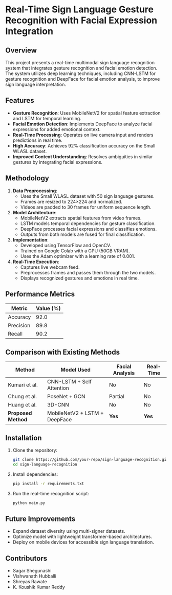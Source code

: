 # Real-Time Sign Language Gesture Recognition with Facial Expression Integration

## Overview
This project presents a real-time multimodal sign language recognition system that integrates gesture recognition and facial emotion detection. The system utilizes deep learning techniques, including CNN-LSTM for gesture recognition and DeepFace for facial emotion analysis, to improve sign language interpretation.

## Features
- **Gesture Recognition**: Uses MobileNetV2 for spatial feature extraction and LSTM for temporal learning.
- **Facial Emotion Detection**: Implements DeepFace to analyze facial expressions for added emotional context.
- **Real-Time Processing**: Operates on live camera input and renders predictions in real time.
- **High Accuracy**: Achieves 92% classification accuracy on the Small WLASL dataset.
- **Improved Context Understanding**: Resolves ambiguities in similar gestures by integrating facial expressions.

## Methodology
1. **Data Preprocessing**:
   - Uses the Small WLASL dataset with 50 sign language gestures.
   - Frames are resized to 224×224 and normalized.
   - Videos are padded to 30 frames for uniform sequence length.
2. **Model Architecture**:
   - MobileNetV2 extracts spatial features from video frames.
   - LSTM models temporal dependencies for gesture classification.
   - DeepFace processes facial expressions and classifies emotions.
   - Outputs from both models are fused for final classification.
3. **Implementation**:
   - Developed using TensorFlow and OpenCV.
   - Trained on Google Colab with a GPU (50GB VRAM).
   - Uses the Adam optimizer with a learning rate of 0.001.
4. **Real-Time Execution**:
   - Captures live webcam feed.
   - Preprocesses frames and passes them through the two models.
   - Displays recognized gestures and emotions in real time.

## Performance Metrics
| Metric     | Value (%) |
|------------|----------|
| Accuracy   | 92.0     |
| Precision  | 89.8     |
| Recall     | 90.2     |

## Comparison with Existing Methods
| Method                | Model Used                 | Facial Analysis | Real-Time |
|-----------------------|---------------------------|----------------|-----------|
| Kumari et al.        | CNN-LSTM + Self Attention  | No             | No        |
| Chung et al.         | PoseNet + GCN             | Partial        | No        |
| Huang et al.         | 3D-CNN                     | No             | No        |
| **Proposed Method**  | MobileNetV2 + LSTM + DeepFace | **Yes**    | **Yes**   |

## Installation
1. Clone the repository:
   ```sh
   git clone https://github.com/your-repo/sign-language-recognition.git
   cd sign-language-recognition
   ```
2. Install dependencies:
   ```sh
   pip install -r requirements.txt
   ```
3. Run the real-time recognition script:
   ```sh
   python main.py
   ```

## Future Improvements
- Expand dataset diversity using multi-signer datasets.
- Optimize model with lightweight transformer-based architectures.
- Deploy on mobile devices for accessible sign language translation.

## Contributors
- Sagar Shegunashi
- Vishwanath Hubballi
- Shreyas Rawate
- K. Koushik Kumar Reddy


